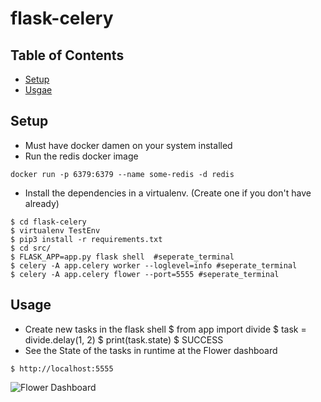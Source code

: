 # flask-celery
## Table of Contents
* [Setup](#setup)
* [Usgae](#usage)
## Setup
* Must have docker damen on your system installed
* Run the redis docker image
```
docker run -p 6379:6379 --name some-redis -d redis
```
* Install the dependencies in a virtualenv. (Create one if you don't have already)
```
$ cd flask-celery
$ virtualenv TestEnv
$ pip3 install -r requirements.txt
$ cd src/
$ FLASK_APP=app.py flask shell  #seperate_terminal
$ celery -A app.celery worker --loglevel=info #seperate_terminal
$ celery -A app.celery flower --port=5555 #seperate_terminal
```
## Usage
* Create new tasks in the flask shell 
$ from app import divide
$ task = divide.delay(1, 2)
$ print(task.state)
$ SUCCESS
* See the State of the tasks in runtime at the Flower dashboard
```
$ http://localhost:5555
```
![Flower Dashboard](https://github.com/namansharma18899/flask-celery/src/assets/flower.png?raw=true)